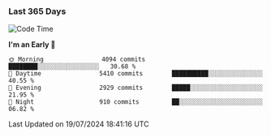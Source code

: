 ### Last 365 Days
<!--START_SECTION:waka-->
![Code Time](http://img.shields.io/badge/Code%20Time-694%20hrs%2050%20mins-blue)

**I'm an Early 🐤** 

```text
🌞 Morning                4094 commits        ████████░░░░░░░░░░░░░░░░░   30.68 % 
🌆 Daytime                5410 commits        ██████████░░░░░░░░░░░░░░░   40.55 % 
🌃 Evening                2929 commits        █████░░░░░░░░░░░░░░░░░░░░   21.95 % 
🌙 Night                  910 commits         ██░░░░░░░░░░░░░░░░░░░░░░░   06.82 % 
```



 Last Updated on 19/07/2024 18:41:16 UTC
<!--END_SECTION:waka-->

<!--
**BrianCurliss/BrianCurliss** is a ✨ _special_ ✨ repository because its `README.md` (this file) appears on your GitHub profile.

Here are some ideas to get you started:

- 🔭 I’m currently working on ...
- 🌱 I’m currently learning ...
- 👯 I’m looking to collaborate on ...
- 🤔 I’m looking for help with ...
- 💬 Ask me about ...
- 📫 How to reach me: ...
- 😄 Pronouns: ...
- ⚡ Fun fact: ...
-->

